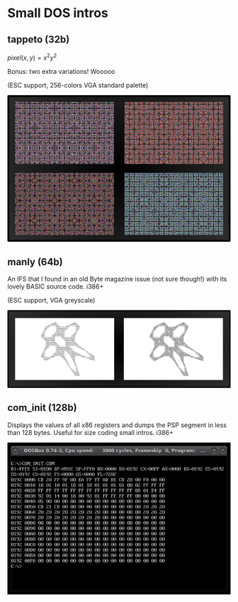 # Small DOS intros 

## tappeto (32b)
$pixel(x,y) = x^2y^2$

Bonus: two extra variations! Wooooo

(ESC support, 256-colors VGA standard palette)

![tappeto, DOSBox](./32b/tappeto/tappeto.png)

## manly (64b)
An IFS that I found in an old Byte magazine issue (not sure though!) with its lovely BASIC source code. i386+

(ESC support, VGA greyscale)

![manly, DOSBox](./64b/manly/manly.png)

## com_init (128b)
Displays the values of all x86 registers and dumps the PSP segment in less than 128 bytes. Useful for size coding small intros. i386+

![com_init, DOSBox](./128b/com-startup/com_init.png)
